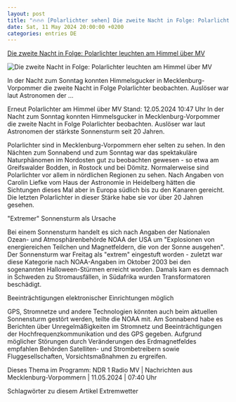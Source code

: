```yaml
---
layout: post
title: "🔥🔥🔥 [Polarlichter sehen] Die zweite Nacht in Folge: Polarlichter leuchten am Himmel über MV"
date: Sat, 11 May 2024 20:00:00 +0200
categories: entries DE
---
```

[Die zweite Nacht in Folge: Polarlichter leuchten am Himmel über MV](https://www.ndr.de/nachrichten/mecklenburg-vorpommern/Polarlichter-lassen-Himmel-ueber-MV-strahlen,polarlichter372.html)

![Die zweite Nacht in Folge: Polarlichter leuchten am Himmel über MV](https://www.ndr.de/nachrichten/mecklenburg-vorpommern/zuschauerbild136_v-contentxl.jpg)

In der Nacht zum Sonntag konnten Himmelsgucker in Mecklenburg-Vorpommer die zweite Nacht in Folge Polarlichter beobachten. Auslöser war laut Astronomen der ...

Erneut Polarlichter am Himmel über MV Stand: 12.05.2024 10:47 Uhr In der Nacht zum Sonntag konnten Himmelsgucker in Mecklenburg-Vorpommer die zweite Nacht in Folge Polarlichter beobachten. Auslöser war laut Astronomen der stärkste Sonnensturm seit 20 Jahren.

Polarlichter sind in Mecklenburg-Vorpommern eher selten zu sehen. In den Nächten zum Sonnabend und zum Sonntag war das spektakuläre Naturphänomen im Nordosten gut zu beobachten gewesen - so etwa am Greifswalder Bodden, in Rostock und bei Dömitz. Normalerweise sind Polarlichter vor allem in nördlichen Regionen zu sehen. Nach Angaben von Carolin Liefke vom Haus der Astronomie in Heidelberg hätten die Sichtungen dieses Mal aber in Europa südlich bis zu den Kanaren gereicht. Die letzten Polarlichter in dieser Stärke habe sie vor über 20 Jahren gesehen.

"Extremer" Sonnensturm als Ursache

Bei einem Sonnensturm handelt es sich nach Angaben der Nationalen Ozean- und Atmosphärenbehörde NOAA der USA um "Explosionen von energiereichen Teilchen und Magnetfeldern, die von der Sonne ausgehen". Der Sonnensturm war Freitag als "extrem" eingestuft worden - zuletzt war diese Kategorie nach NOAA-Angaben im Oktober 2003 bei den sogenannten Halloween-Stürmen erreicht worden. Damals kam es demnach in Schweden zu Stromausfällen, in Südafrika wurden Transformatoren beschädigt.

Beeinträchtigungen elektronischer Einrichtungen möglich

GPS, Stromnetze und andere Technologien könnten auch beim aktuellen Sonnensturm gestört werden, teilte die NOAA mit. Am Sonnabend habe es Berichten über Unregelmäßigkeiten im Stromnetz und Beeinträchtigungen der Hochfrequenzkommunikation und des GPS gegeben. Aufgrund möglicher Störungen durch Veränderungen des Erdmagnetfeldes empfahlen Behörden Satelliten- und Strombetreibern sowie Fluggesellschaften, Vorsichtsmaßnahmen zu ergreifen.

Dieses Thema im Programm: NDR 1 Radio MV | Nachrichten aus Mecklenburg-Vorpommern | 11.05.2024 | 07:40 Uhr

Schlagwörter zu diesem Artikel Extremwetter

